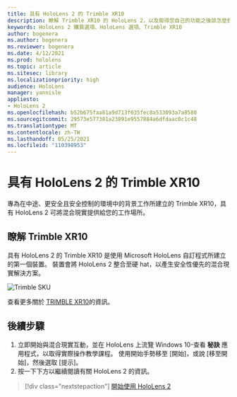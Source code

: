 ```yaml
---
title: 具有 HoloLens 2 的 Trimble XR10
description: 瞭解 Trimble XR10 的 HoloLens 2，以及取得您自己的功能之後該怎麼做。
keywords: HoloLens 2 購買選項、HoloLens 選項、Trimble XR10
author: bogenera
ms.author: bogenera
ms.reviewer: bogenera
ms.date: 4/12/2021
ms.prod: hololens
ms.topic: article
ms.sitesec: library
ms.localizationpriority: high
audience: HoloLens
manager: yannisle
appliesto:
- HoloLens 2
ms.openlocfilehash: b52b675faa81a9d713f035fec8a533093a7a8580
ms.sourcegitcommit: 29573e577381a23891e9557884a6dfdaac0c1c48
ms.translationtype: MT
ms.contentlocale: zh-TW
ms.lasthandoff: 05/25/2021
ms.locfileid: "110398953"
---
```

# <a name="trimble-xr10-with-hololens-2"></a>具有 HoloLens 2 的 Trimble XR10

專為在中途、更安全且安全控制的環境中的背景工作所建立的 Trimble XR10，具有 HoloLens 2 可將混合現實提供給您的工作場所。

## <a name="learn-about-trimble-xr10"></a>瞭解 Trimble XR10

具有 HoloLens 2 的 Trimble XR10 是使用 Microsoft HoloLens 自訂程式所建立的第一個裝置。 裝置會將 HoloLens 2 整合至硬 hat，以產生安全性優先的混合現實解決方案。

![Trimble SKU](./images/trimble-ed.png)

查看更多關於 [TRIMBLE XR10](https://fieldtech.trimble.com/en/product/trimble-xr10-with-hololens-2)的資訊。

## <a name="next-steps"></a>後續步驟

1. 立即開始與混合現實互動，並在 HoloLens 上流覽 Windows 10-查看 **秘訣** 應用程式，以取得實際操作教學課程。 使用開始手勢移至 [開始]，或說 [移至開始]，然後選取 [提示]。
1. 按一下下方以繼續閱讀有關 HoloLens 2 的資訊。

> [!div class="nextstepaction"]
> [開始使用 HoloLens 2](hololens2-basic-usage.md)